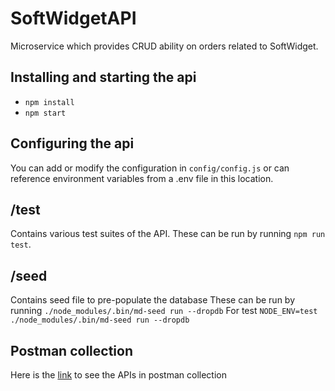 # SoftWidgetAPI
Microservice which provides CRUD ability on orders related to SoftWidget.

## Installing and starting the api
- `npm install`
- `npm start`

## Configuring the api
You can add or modify the configuration in `config/config.js` or can reference environment variables from a .env file in this location.

## /test
Contains various test suites of the API.
These can be run by running `npm run test`.

## /seed
Contains seed file to pre-populate the database
These can be run by running `./node_modules/.bin/md-seed run --dropdb`
For test `NODE_ENV=test ./node_modules/.bin/md-seed run --dropdb`

## Postman collection
Here is the [link](https://documenter.getpostman.com/view/6127832/S17utSUW#8bc85377-1282-45bb-80d7-ac6ac68cc8e3) to see the APIs in postman collection
